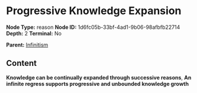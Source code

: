 # Progressive Knowledge Expansion

**Node Type:** reason
**Node ID:** 1d6fc05b-33bf-4ad1-9b06-98afbfb22714
**Depth:** 2
**Terminal:** No

**Parent:** [Infinitism](infinitism.md)

## Content

**Knowledge can be continually expanded through successive reasons**, **An infinite regress supports progressive and unbounded knowledge growth**

